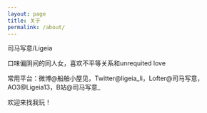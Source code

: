 ```yaml
---
layout: page
title: 关于
permalink: /about/
---
```


司马写意/Ligeia

口味偏阴间的同人女，喜欢不平等关系和unrequited love

常用平台：微博@船舶小屋见，Twitter@ligeia_li，Lofter@司马写意，AO3@Ligeia13，B站@司马写意_

欢迎来找我玩！
